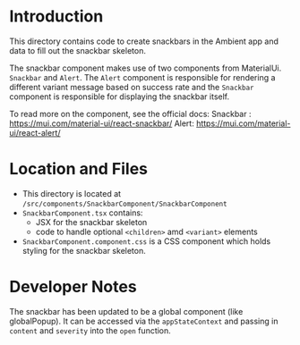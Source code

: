 # Introduction

This directory contains code to create snackbars in the Ambient app and data to fill out the snackbar skeleton.

The snackbar component makes use of two components from MaterialUi. `Snackbar` and `Alert`. The `Alert` component is responsible for rendering a different variant message based on success rate and the `Snackbar` component is responsible for displaying the snackbar itself.

To read more on the component, see the official docs: 
Snackbar : https://mui.com/material-ui/react-snackbar/
Alert: https://mui.com/material-ui/react-alert/

# Location and Files

* This directory is located at `/src/components/SnackbarComponent/SnackbarComponent`
* `SnackbarComponent.tsx` contains:
    * JSX for the snackbar skeleton
    * code to handle optional `<children>` amd `<variant>` elements
* `SnackbarComponent.component.css` is a CSS component which holds styling for the snackbar skeleton.

# Developer Notes

The snackbar has been updated to be a global component (like globalPopup). It can be accessed via the `appStateContext` and passing in `content` and `severity` into the `open` function. 
